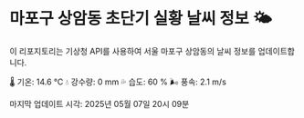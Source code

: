 
# 마포구 상암동 초단기 실황 날씨 정보 🌤️

이 리포지토리는 기상청 API를 사용하여 서울 마포구 상암동의 날씨 정보를 업데이트합니다. 

🌡️ 기온: 14.6 ℃
💧 강수량: 0 mm
💦 습도: 60 %
🌬️ 풍속: 2.1 m/s

마지막 업데이트 시각: 2025년 05월 07일 20시 09분    

